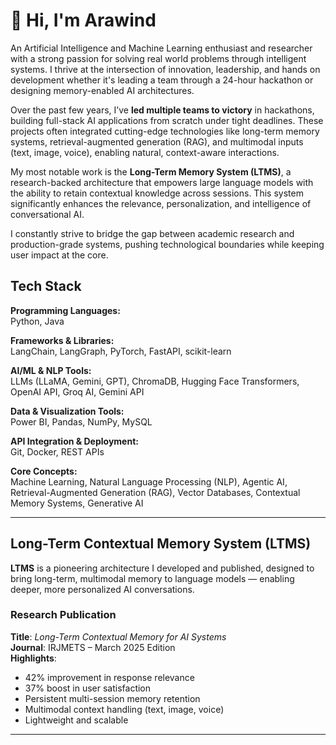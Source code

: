 # 👋 Hi, I'm Arawind

An Artificial Intelligence and Machine Learning enthusiast and researcher with a strong passion for solving real world problems through intelligent systems. I thrive at the intersection of innovation, leadership, and hands on development whether it's leading a team through a 24-hour hackathon or designing memory-enabled AI architectures.

Over the past few years, I’ve **led multiple teams to victory** in hackathons, building full-stack AI applications from scratch under tight deadlines. These projects often integrated cutting-edge technologies like long-term memory systems, retrieval-augmented generation (RAG), and multimodal inputs (text, image, voice), enabling natural, context-aware interactions.

My most notable work is the **Long-Term Memory System (LTMS)**, a research-backed architecture that empowers large language models with the ability to retain contextual knowledge across sessions. This system significantly enhances the relevance, personalization, and intelligence of conversational AI.

I constantly strive to bridge the gap between academic research and production-grade systems, pushing technological boundaries while keeping user impact at the core.

## Tech Stack

**Programming Languages:**  
Python, Java

**Frameworks & Libraries:**  
LangChain, LangGraph, PyTorch, FastAPI, scikit-learn

**AI/ML & NLP Tools:**  
LLMs (LLaMA, Gemini, GPT), ChromaDB, Hugging Face Transformers, OpenAI API, Groq AI, Gemini API

**Data & Visualization Tools:**  
Power BI, Pandas, NumPy, MySQL

**API Integration & Deployment:**  
Git, Docker, REST APIs

**Core Concepts:**  
Machine Learning, Natural Language Processing (NLP), Agentic AI, Retrieval-Augmented Generation (RAG), Vector Databases, Contextual Memory Systems, Generative AI


---

## Long-Term Contextual Memory System (LTMS)

**LTMS** is a pioneering architecture I developed and published, designed to bring long-term, multimodal memory to language models — enabling deeper, more personalized AI conversations.

### Research Publication
**Title**: *Long-Term Contextual Memory for AI Systems*  
**Journal**: IRJMETS – March 2025 Edition  
**Highlights**:
- 42% improvement in response relevance
- 37% boost in user satisfaction
- Persistent multi-session memory retention
- Multimodal context handling (text, image, voice)
- Lightweight and scalable

 [→ View LTMS Repo]: (https://github.com/arawind-s/LongTermMemorySystem)


---


